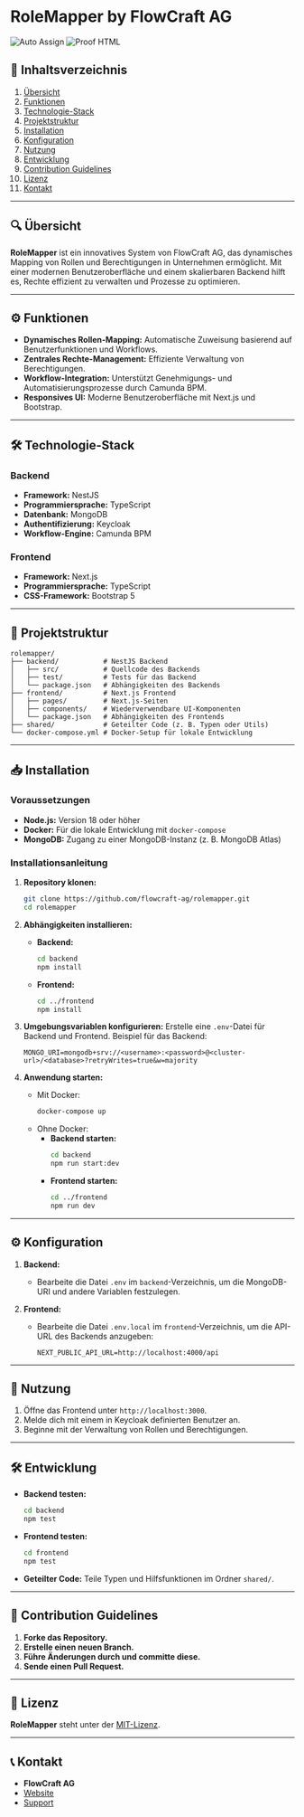 # **RoleMapper** by FlowCraft AG

![Auto Assign](https://github.com/FlowCraft-AG/demo-repository/actions/workflows/auto-assign.yml/badge.svg)
![Proof HTML](https://github.com/FlowCraft-AG/demo-repository/actions/workflows/proof-html.yml/badge.svg)

## 📖 Inhaltsverzeichnis
1. [Übersicht](#-übersicht)
2. [Funktionen](#-funktionen)
3. [Technologie-Stack](#-technologie-stack)
4. [Projektstruktur](#-projektstruktur)
5. [Installation](#-installation)
6. [Konfiguration](#-konfiguration)
7. [Nutzung](#-nutzung)
8. [Entwicklung](#-entwicklung)
9. [Contribution Guidelines](#-contribution-guidelines)
10. [Lizenz](#-lizenz)
11. [Kontakt](#-kontakt)

---

## 🔍 Übersicht

**RoleMapper** ist ein innovatives System von FlowCraft AG, das dynamisches Mapping von Rollen und Berechtigungen in Unternehmen ermöglicht. Mit einer modernen Benutzeroberfläche und einem skalierbaren Backend hilft es, Rechte effizient zu verwalten und Prozesse zu optimieren.

---

## ⚙️ Funktionen

- **Dynamisches Rollen-Mapping:** Automatische Zuweisung basierend auf Benutzerfunktionen und Workflows.
- **Zentrales Rechte-Management:** Effiziente Verwaltung von Berechtigungen.
- **Workflow-Integration:** Unterstützt Genehmigungs- und Automatisierungsprozesse durch Camunda BPM.
- **Responsives UI:** Moderne Benutzeroberfläche mit Next.js und Bootstrap.

---

## 🛠 Technologie-Stack

### Backend
- **Framework:** NestJS
- **Programmiersprache:** TypeScript
- **Datenbank:** MongoDB
- **Authentifizierung:** Keycloak
- **Workflow-Engine:** Camunda BPM

### Frontend
- **Framework:** Next.js
- **Programmiersprache:** TypeScript
- **CSS-Framework:** Bootstrap 5

---

## 📂 Projektstruktur

```
rolemapper/
├── backend/           # NestJS Backend
│   ├── src/           # Quellcode des Backends
│   ├── test/          # Tests für das Backend
│   └── package.json   # Abhängigkeiten des Backends
├── frontend/          # Next.js Frontend
│   ├── pages/         # Next.js-Seiten
│   ├── components/    # Wiederverwendbare UI-Komponenten
│   └── package.json   # Abhängigkeiten des Frontends
├── shared/            # Geteilter Code (z. B. Typen oder Utils)
└── docker-compose.yml # Docker-Setup für lokale Entwicklung
```

---

## 📥 Installation

### Voraussetzungen
- **Node.js:** Version 18 oder höher
- **Docker:** Für die lokale Entwicklung mit `docker-compose`
- **MongoDB:** Zugang zu einer MongoDB-Instanz (z. B. MongoDB Atlas)

### Installationsanleitung

1. **Repository klonen:**
   ```bash
   git clone https://github.com/flowcraft-ag/rolemapper.git
   cd rolemapper
   ```

2. **Abhängigkeiten installieren:**
   - **Backend:**
     ```bash
     cd backend
     npm install
     ```
   - **Frontend:**
     ```bash
     cd ../frontend
     npm install
     ```

3. **Umgebungsvariablen konfigurieren:**
   Erstelle eine `.env`-Datei für Backend und Frontend. Beispiel für das Backend:
   ```
   MONGO_URI=mongodb+srv://<username>:<password>@<cluster-url>/<database>?retryWrites=true&w=majority
   ```

4. **Anwendung starten:**
   - Mit Docker:
     ```bash
     docker-compose up
     ```
   - Ohne Docker:
     - **Backend starten:**
       ```bash
       cd backend
       npm run start:dev
       ```
     - **Frontend starten:**
       ```bash
       cd ../frontend
       npm run dev
       ```

---

## ⚙️ Konfiguration

1. **Backend:**
   - Bearbeite die Datei `.env` im `backend`-Verzeichnis, um die MongoDB-URI und andere Variablen festzulegen.

2. **Frontend:**
   - Bearbeite die Datei `.env.local` im `frontend`-Verzeichnis, um die API-URL des Backends anzugeben:
     ```
     NEXT_PUBLIC_API_URL=http://localhost:4000/api
     ```

---

## 🚀 Nutzung

1. Öffne das Frontend unter `http://localhost:3000`.
2. Melde dich mit einem in Keycloak definierten Benutzer an.
3. Beginne mit der Verwaltung von Rollen und Berechtigungen.

---

## 🛠 Entwicklung

- **Backend testen:**
  ```bash
  cd backend
  npm test
  ```
- **Frontend testen:**
  ```bash
  cd frontend
  npm test
  ```
- **Geteilter Code:** Teile Typen und Hilfsfunktionen im Ordner `shared/`.

---

## 🤝 Contribution Guidelines

1. **Forke das Repository.**
2. **Erstelle einen neuen Branch.**
3. **Führe Änderungen durch und committe diese.**
4. **Sende einen Pull Request.**

---

## 📜 Lizenz

**RoleMapper** steht unter der [MIT-Lizenz](LICENSE).

---

## 📞 Kontakt

- **FlowCraft AG**
- [Website](https://www.flowcraft-ag.de)
- [Support](mailto:support@flowcraft-ag.de)
